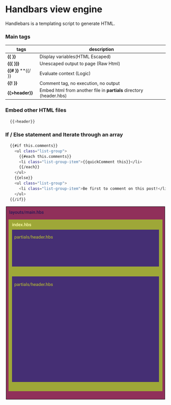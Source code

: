 # Handbars view engine
Handlebars is a templating script to generate HTML. 

### Main tags
| tags | description |
| ------ | ------ |
| **{{ }}** | Display variables(HTML Escaped) |
| **{{{ }}}** | Unescaped output to page (Raw Html) |
| **{{# }}** **{{/ }} | Evaluate context (Logic) |
| **{{! }}** | Comment tag, no execution, no output |
| **{{>header}}** | Embed html from another file in **partials** directory (header.hbs) |

### Embed other HTML files
```sh
  {{>header}}
```

### If / Else statement and Iterate through an array
```sh
  {{#if this.comments}}
    <ul class="list-group">
      {{#each this.comments}}
      <li class="list-group-item">{{quickComment this}}</li>
      {{/each}}
    </ul>
    {{else}}
    <ul class="list-group">
      <li class="list-group-item">Be first to comment on this post!</li>
    </ul>
  {{/if}}         
```

<p align="center">
  <img src="handlebars.png">
</p

